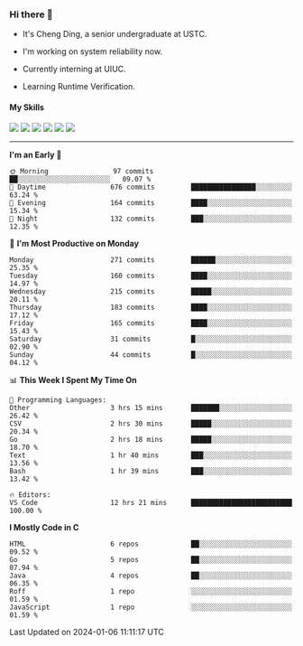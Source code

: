 ### Hi there 👋

* It's Cheng Ding, a senior undergraduate at USTC.
  
* I'm working on system reliability now.

* Currently interning at UIUC.

* Learning Runtime Verification.

#### My Skills

![](https://img.shields.io/badge/C++-65318e?logo=cplusplus&logoColor=fff)
![](https://img.shields.io/badge/Python-3e74a2?logo=python&logoColor=fff)
![](https://img.shields.io/badge/C-5654a2?logo=c&logoColor=fff)
![](https://img.shields.io/badge/Go-00aaff?logo=go&logoColor=fff)
![](https://img.shields.io/badge/Docker-0088ff?logo=docker&logoColor=fff)
![](https://img.shields.io/badge/Apache-D22128?logo=apache&logoColor=fff)

---
<!--START_SECTION:waka-->
**I'm an Early 🐤** 

```text
🌞 Morning                97 commits          ██░░░░░░░░░░░░░░░░░░░░░░░   09.07 % 
🌆 Daytime                676 commits         ████████████████░░░░░░░░░   63.24 % 
🌃 Evening                164 commits         ████░░░░░░░░░░░░░░░░░░░░░   15.34 % 
🌙 Night                  132 commits         ███░░░░░░░░░░░░░░░░░░░░░░   12.35 % 
```
📅 **I'm Most Productive on Monday** 

```text
Monday                   271 commits         ██████░░░░░░░░░░░░░░░░░░░   25.35 % 
Tuesday                  160 commits         ████░░░░░░░░░░░░░░░░░░░░░   14.97 % 
Wednesday                215 commits         █████░░░░░░░░░░░░░░░░░░░░   20.11 % 
Thursday                 183 commits         ████░░░░░░░░░░░░░░░░░░░░░   17.12 % 
Friday                   165 commits         ████░░░░░░░░░░░░░░░░░░░░░   15.43 % 
Saturday                 31 commits          █░░░░░░░░░░░░░░░░░░░░░░░░   02.90 % 
Sunday                   44 commits          █░░░░░░░░░░░░░░░░░░░░░░░░   04.12 % 
```


📊 **This Week I Spent My Time On** 

```text
💬 Programming Languages: 
Other                    3 hrs 15 mins       ███████░░░░░░░░░░░░░░░░░░   26.42 % 
CSV                      2 hrs 30 mins       █████░░░░░░░░░░░░░░░░░░░░   20.34 % 
Go                       2 hrs 18 mins       █████░░░░░░░░░░░░░░░░░░░░   18.70 % 
Text                     1 hr 40 mins        ███░░░░░░░░░░░░░░░░░░░░░░   13.56 % 
Bash                     1 hr 39 mins        ███░░░░░░░░░░░░░░░░░░░░░░   13.42 % 

🔥 Editors: 
VS Code                  12 hrs 21 mins      █████████████████████████   100.00 % 
```

**I Mostly Code in C** 

```text
HTML                     6 repos             ██░░░░░░░░░░░░░░░░░░░░░░░   09.52 % 
Go                       5 repos             ██░░░░░░░░░░░░░░░░░░░░░░░   07.94 % 
Java                     4 repos             ██░░░░░░░░░░░░░░░░░░░░░░░   06.35 % 
Roff                     1 repo              ░░░░░░░░░░░░░░░░░░░░░░░░░   01.59 % 
JavaScript               1 repo              ░░░░░░░░░░░░░░░░░░░░░░░░░   01.59 % 
```




 Last Updated on 2024-01-06 11:11:17 UTC
<!--END_SECTION:waka-->
